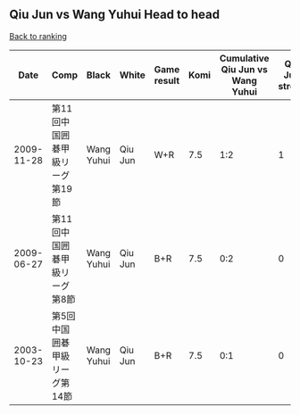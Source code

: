 ## Qiu Jun vs Wang Yuhui Head to head

[Back to ranking](../../index.md)




| **Date** | **Comp** | **Black** | **White** | **Game result** | **Komi** | **Cumulative Qiu Jun vs Wang Yuhui** | **Qiu Jun streak** | **Wang Yuhui streak** | 
| --- | --- | --- | --- | --- | --- | --- | --- | --- |
| 2009-11-28 | 第11回中国囲碁甲級リーグ第19節 | Wang Yuhui | Qiu Jun | W+R | 7.5 | 1:2 | 1 | 0 | 
| 2009-06-27 | 第11回中国囲碁甲級リーグ第8節 | Wang Yuhui | Qiu Jun | B+R | 7.5 | 0:2 | 0 | 2 | 
| 2003-10-23 | 第5回中国囲碁甲級リーグ第14節 | Wang Yuhui | Qiu Jun | B+R | 7.5 | 0:1 | 0 | 1 |




